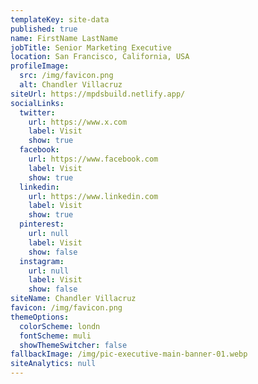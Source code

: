 ```yaml
---
templateKey: site-data
published: true
name: FirstName LastName
jobTitle: Senior Marketing Executive
location: San Francisco, California, USA
profileImage:
  src: /img/favicon.png
  alt: Chandler Villacruz
siteUrl: https://mpdsbuild.netlify.app/
socialLinks:
  twitter:
    url: https://www.x.com
    label: Visit
    show: true
  facebook:
    url: https://www.facebook.com
    label: Visit
    show: true
  linkedin:
    url: https://www.linkedin.com
    label: Visit
    show: true
  pinterest:
    url: null
    label: Visit
    show: false
  instagram:
    url: null
    label: Visit
    show: false
siteName: Chandler Villacruz
favicon: /img/favicon.png
themeOptions:
  colorScheme: londn
  fontScheme: muli
  showThemeSwitcher: false
fallbackImage: /img/pic-executive-main-banner-01.webp
siteAnalytics: null
---
```

